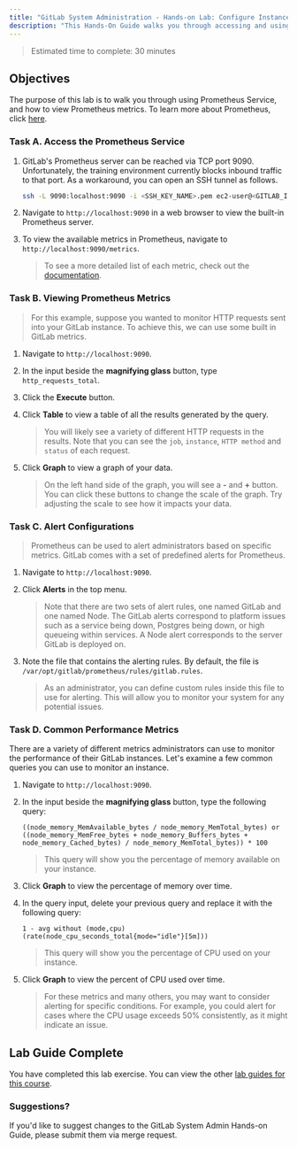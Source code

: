 ```yaml
---
title: "GitLab System Administration - Hands-on Lab: Configure Instance Monitoring"
description: "This Hands-On Guide walks you through accessing and using Prometheus configurations and metrics."
---
```


> Estimated time to complete: 30 minutes

## Objectives

The purpose of this lab is to walk you through using Prometheus Service, and how to view Prometheus metrics. To learn more about Prometheus, click [here](https://docs.gitlab.com/ee/administration/monitoring/prometheus/).

### Task A. Access the Prometheus Service

1. GitLab's Prometheus server can be reached via TCP port 9090. Unfortunately, the training environment currently blocks inbound traffic to that port. As a workaround, you can open an SSH tunnel as follows.

    ```bash
    ssh -L 9090:localhost:9090 -i <SSH_KEY_NAME>.pem ec2-user@<GITLAB_INSTANCE_HOSTNAME>
    ```

1. Navigate to `http://localhost:9090` in a web browser to view the built-in Prometheus server.

1. To view the available metrics in Prometheus, navigate to `http://localhost:9090/metrics`.

    > To see a more detailed list of each metric, check out the [documentation](https://docs.gitlab.com/ee/administration/monitoring/prometheus/gitlab_metrics.html).

### Task B. Viewing Prometheus Metrics

> For this example, suppose you wanted to monitor HTTP requests sent into your GitLab instance. To achieve this, we can use some built in GitLab metrics.

1. Navigate to `http://localhost:9090`.

1. In the input beside the **magnifying glass** button, type `http_requests_total`.

1. Click the **Execute** button.

1. Click **Table** to view a table of all the results generated by the query.

    > You will likely see a variety of different HTTP requests in the results. Note that you can see the `job`, `instance`, `HTTP method` and `status` of each request.

1. Click **Graph** to view a graph of your data.

    > On the left hand side of the graph, you will see a **-** and **+** button. You can click these buttons to change the scale of the graph. Try adjusting the scale to see how it impacts your data.

### Task C. Alert Configurations

> Prometheus can be used to alert administrators based on specific metrics. GitLab comes with a set of predefined alerts for Prometheus.

1. Navigate to `http://localhost:9090`.

1. Click **Alerts** in the top menu.

    > Note that there are two sets of alert rules, one named GitLab and one named Node. The GitLab alerts correspond to platform issues such as a service being down, Postgres being down, or high queueing within services. A Node alert corresponds to the server GitLab is deployed on.

1. Note the file that contains the alerting rules. By default, the file is `/var/opt/gitlab/prometheus/rules/gitlab.rules`.

    > As an administrator, you can define custom rules inside this file to use for alerting. This will allow you to monitor your system for any potential issues.

### Task D. Common Performance Metrics

There are a variety of different metrics administrators can use to monitor the performance of their GitLab instances. Let's examine a few common queries you can use to monitor an instance.

1. Navigate to `http://localhost:9090`.

1. In the input beside the **magnifying glass** button, type the following query:

    ```text
    ((node_memory_MemAvailable_bytes / node_memory_MemTotal_bytes) or ((node_memory_MemFree_bytes + node_memory_Buffers_bytes + node_memory_Cached_bytes) / node_memory_MemTotal_bytes)) * 100
    ```

    > This query will show you the percentage of memory available on your instance.

1. Click **Graph** to view the percentage of memory over time.

1. In the query input, delete your previous query and replace it with the following query:

    ```text
    1 - avg without (mode,cpu) (rate(node_cpu_seconds_total{mode="idle"}[5m]))
    ```

    > This query will show you the percentage of CPU used on your instance.

1. Click **Graph** to view the percent of CPU used over time.

    > For these metrics and many others, you may want to consider alerting for specific conditions. For example, you could alert for cases where the CPU usage exceeds 50% consistently, as it might indicate an issue.

## Lab Guide Complete

You have completed this lab exercise. You can view the other [lab guides for this course](/handbook/customer-success/professional-services-engineering/education-services/sysadminhandson).

### Suggestions?

If you'd like to suggest changes to the GitLab System Admin Hands-on Guide, please submit them via merge request.
